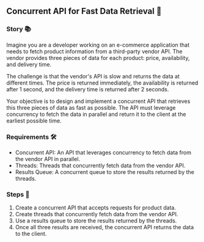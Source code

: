 ## Concurrent API for Fast Data Retrieval 🚀

### Story 📚

Imagine you are a developer working on an e-commerce application that needs to fetch product information from a third-party vendor API. The vendor provides three pieces of data for each product: price, availability, and delivery time.

The challenge is that the vendor's API is slow and returns the data at different times. The price is returned immediately, the availability is returned after 1 second, and the delivery time is returned after 2 seconds.

Your objective is to design and implement a concurrent API that retrieves this three pieces of data as fast as possible. The API must leverage concurrency to fetch the data in parallel and return it to the client at the earliest possible time.

### Requirements 🛠️

- Concurrent API: An API that leverages concurrency to fetch data from the vendor API in parallel.
- Threads: Threads that concurrently fetch data from the vendor API.
- Results Queue: A concurrent queue to store the results returned by the threads.

### Steps 👣

1. Create a concurrent API that accepts requests for product data.
2. Create threads that concurrently fetch data from the vendor API.
3. Use a results queue to store the results returned by the threads.
4. Once all three results are received, the concurrent API returns the data to the client.